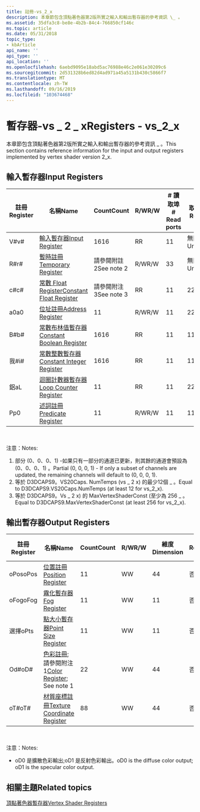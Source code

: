 ```yaml
---
title: 註冊-vs_2_x
description: 本章節包含頂點著色器第2版所實之輸入和輸出暫存器的參考資訊 \_ 。
ms.assetid: 35dfa3c8-be8e-4b2b-84c4-766850cf146c
ms.topic: article
ms.date: 05/31/2018
topic_type:
- kbArticle
api_name: ''
api_type: ''
api_location: ''
ms.openlocfilehash: 6aebd9095e18abd5ac76988e46c2e061e30209c6
ms.sourcegitcommit: 2d531328b6ed82d4ad971a45a5131b430c5866f7
ms.translationtype: MT
ms.contentlocale: zh-TW
ms.lasthandoff: 09/16/2019
ms.locfileid: "103674468"
---
```

# <a name="registers---vs_2_x"></a><span data-ttu-id="25952-103">暫存器-vs \_ 2 \_ x</span><span class="sxs-lookup"><span data-stu-id="25952-103">Registers - vs\_2\_x</span></span>

<span data-ttu-id="25952-104">本章節包含頂點著色器第2版所實之輸入和輸出暫存器的參考資訊 \_ 。</span><span class="sxs-lookup"><span data-stu-id="25952-104">This section contains reference information for the input and output registers implemented by vertex shader version 2\_x.</span></span>

## <a name="input-registers"></a><span data-ttu-id="25952-105">輸入暫存器</span><span class="sxs-lookup"><span data-stu-id="25952-105">Input Registers</span></span>



| <span data-ttu-id="25952-106">註冊</span><span class="sxs-lookup"><span data-stu-id="25952-106">Register</span></span> | <span data-ttu-id="25952-107">名稱</span><span class="sxs-lookup"><span data-stu-id="25952-107">Name</span></span>                                                                                      | <span data-ttu-id="25952-108">Count</span><span class="sxs-lookup"><span data-stu-id="25952-108">Count</span></span>      | <span data-ttu-id="25952-109">R/W</span><span class="sxs-lookup"><span data-stu-id="25952-109">R/W</span></span> | <span data-ttu-id="25952-110">\# 讀取埠</span><span class="sxs-lookup"><span data-stu-id="25952-110">\# Read ports</span></span> | <span data-ttu-id="25952-111">\# 讀取/inst</span><span class="sxs-lookup"><span data-stu-id="25952-111">\# Reads / inst</span></span> | <span data-ttu-id="25952-112">維度</span><span class="sxs-lookup"><span data-stu-id="25952-112">Dimension</span></span> | <span data-ttu-id="25952-113">RelAddr</span><span class="sxs-lookup"><span data-stu-id="25952-113">RelAddr</span></span> | <span data-ttu-id="25952-114">Defaults</span><span class="sxs-lookup"><span data-stu-id="25952-114">Defaults</span></span>     | <span data-ttu-id="25952-115">需要 DCL</span><span class="sxs-lookup"><span data-stu-id="25952-115">Requires DCL</span></span> |
|----------|-------------------------------------------------------------------------------------------|------------|-----|---------------|-----------------|-----------|---------|--------------|--------------|
| <span data-ttu-id="25952-116">V\#</span><span class="sxs-lookup"><span data-stu-id="25952-116">v\#</span></span>      | [<span data-ttu-id="25952-117">輸入暫存器</span><span class="sxs-lookup"><span data-stu-id="25952-117">Input Register</span></span>](dx9-graphics-reference-asm-vs-registers-input.md)                       | <span data-ttu-id="25952-118">16</span><span class="sxs-lookup"><span data-stu-id="25952-118">16</span></span>         | <span data-ttu-id="25952-119">R</span><span class="sxs-lookup"><span data-stu-id="25952-119">R</span></span>   | <span data-ttu-id="25952-120">1</span><span class="sxs-lookup"><span data-stu-id="25952-120">1</span></span>             | <span data-ttu-id="25952-121">無限制</span><span class="sxs-lookup"><span data-stu-id="25952-121">Unlimited</span></span>       | <span data-ttu-id="25952-122">4</span><span class="sxs-lookup"><span data-stu-id="25952-122">4</span></span>         | <span data-ttu-id="25952-123">否</span><span class="sxs-lookup"><span data-stu-id="25952-123">No</span></span>      | <span data-ttu-id="25952-124">請參閱附注1</span><span class="sxs-lookup"><span data-stu-id="25952-124">See note 1</span></span>   | <span data-ttu-id="25952-125">Yes</span><span class="sxs-lookup"><span data-stu-id="25952-125">Yes</span></span>          |
| <span data-ttu-id="25952-126">R\#</span><span class="sxs-lookup"><span data-stu-id="25952-126">r\#</span></span>      | [<span data-ttu-id="25952-127">暫時註冊</span><span class="sxs-lookup"><span data-stu-id="25952-127">Temporary Register</span></span>](dx9-graphics-reference-asm-vs-registers-temporary.md)               | <span data-ttu-id="25952-128">請參閱附註 2</span><span class="sxs-lookup"><span data-stu-id="25952-128">See note 2</span></span> | <span data-ttu-id="25952-129">R/W</span><span class="sxs-lookup"><span data-stu-id="25952-129">R/W</span></span> | <span data-ttu-id="25952-130">3</span><span class="sxs-lookup"><span data-stu-id="25952-130">3</span></span>             | <span data-ttu-id="25952-131">無限制</span><span class="sxs-lookup"><span data-stu-id="25952-131">Unlimited</span></span>       | <span data-ttu-id="25952-132">4</span><span class="sxs-lookup"><span data-stu-id="25952-132">4</span></span>         | <span data-ttu-id="25952-133">否</span><span class="sxs-lookup"><span data-stu-id="25952-133">No</span></span>      | <span data-ttu-id="25952-134">None</span><span class="sxs-lookup"><span data-stu-id="25952-134">None</span></span>         | <span data-ttu-id="25952-135">No</span><span class="sxs-lookup"><span data-stu-id="25952-135">No</span></span>           |
| <span data-ttu-id="25952-136">c\#</span><span class="sxs-lookup"><span data-stu-id="25952-136">c\#</span></span>      | [<span data-ttu-id="25952-137">常數 Float Register</span><span class="sxs-lookup"><span data-stu-id="25952-137">Constant Float Register</span></span>](dx9-graphics-reference-asm-vs-registers-constant-float.md)     | <span data-ttu-id="25952-138">請參閱附注3</span><span class="sxs-lookup"><span data-stu-id="25952-138">See note 3</span></span> | <span data-ttu-id="25952-139">R</span><span class="sxs-lookup"><span data-stu-id="25952-139">R</span></span>   | <span data-ttu-id="25952-140">1</span><span class="sxs-lookup"><span data-stu-id="25952-140">1</span></span>             | <span data-ttu-id="25952-141">2</span><span class="sxs-lookup"><span data-stu-id="25952-141">2</span></span>               | <span data-ttu-id="25952-142">4</span><span class="sxs-lookup"><span data-stu-id="25952-142">4</span></span>         | <span data-ttu-id="25952-143">a0/aL</span><span class="sxs-lookup"><span data-stu-id="25952-143">a0 / aL</span></span> | <span data-ttu-id="25952-144"> (0、0、0、0) </span><span class="sxs-lookup"><span data-stu-id="25952-144">(0, 0, 0, 0)</span></span> | <span data-ttu-id="25952-145">No</span><span class="sxs-lookup"><span data-stu-id="25952-145">No</span></span>           |
| <span data-ttu-id="25952-146">a0</span><span class="sxs-lookup"><span data-stu-id="25952-146">a0</span></span>       | [<span data-ttu-id="25952-147">位址註冊</span><span class="sxs-lookup"><span data-stu-id="25952-147">Address Register</span></span>](dx9-graphics-reference-asm-vs-registers-address.md)                   | <span data-ttu-id="25952-148">1</span><span class="sxs-lookup"><span data-stu-id="25952-148">1</span></span>          | <span data-ttu-id="25952-149">R/W</span><span class="sxs-lookup"><span data-stu-id="25952-149">R/W</span></span> | <span data-ttu-id="25952-150">1</span><span class="sxs-lookup"><span data-stu-id="25952-150">1</span></span>             | <span data-ttu-id="25952-151">2</span><span class="sxs-lookup"><span data-stu-id="25952-151">2</span></span>               | <span data-ttu-id="25952-152">4</span><span class="sxs-lookup"><span data-stu-id="25952-152">4</span></span>         | <span data-ttu-id="25952-153">否</span><span class="sxs-lookup"><span data-stu-id="25952-153">No</span></span>      | <span data-ttu-id="25952-154">None</span><span class="sxs-lookup"><span data-stu-id="25952-154">None</span></span>         | <span data-ttu-id="25952-155">No</span><span class="sxs-lookup"><span data-stu-id="25952-155">No</span></span>           |
| <span data-ttu-id="25952-156">B\#</span><span class="sxs-lookup"><span data-stu-id="25952-156">b\#</span></span>      | [<span data-ttu-id="25952-157">常數布林值暫存器</span><span class="sxs-lookup"><span data-stu-id="25952-157">Constant Boolean Register</span></span>](dx9-graphics-reference-asm-vs-registers-constant-boolean.md) | <span data-ttu-id="25952-158">16</span><span class="sxs-lookup"><span data-stu-id="25952-158">16</span></span>         | <span data-ttu-id="25952-159">R</span><span class="sxs-lookup"><span data-stu-id="25952-159">R</span></span>   | <span data-ttu-id="25952-160">1</span><span class="sxs-lookup"><span data-stu-id="25952-160">1</span></span>             | <span data-ttu-id="25952-161">1</span><span class="sxs-lookup"><span data-stu-id="25952-161">1</span></span>               | <span data-ttu-id="25952-162">1</span><span class="sxs-lookup"><span data-stu-id="25952-162">1</span></span>         | <span data-ttu-id="25952-163">否</span><span class="sxs-lookup"><span data-stu-id="25952-163">No</span></span>      | <span data-ttu-id="25952-164">FALSE</span><span class="sxs-lookup"><span data-stu-id="25952-164">FALSE</span></span>        | <span data-ttu-id="25952-165">No</span><span class="sxs-lookup"><span data-stu-id="25952-165">No</span></span>           |
| <span data-ttu-id="25952-166">我\#</span><span class="sxs-lookup"><span data-stu-id="25952-166">i\#</span></span>      | [<span data-ttu-id="25952-167">常數整數暫存器</span><span class="sxs-lookup"><span data-stu-id="25952-167">Constant Integer Register</span></span>](dx9-graphics-reference-asm-vs-registers-constant-integer.md) | <span data-ttu-id="25952-168">16</span><span class="sxs-lookup"><span data-stu-id="25952-168">16</span></span>         | <span data-ttu-id="25952-169">R</span><span class="sxs-lookup"><span data-stu-id="25952-169">R</span></span>   | <span data-ttu-id="25952-170">1</span><span class="sxs-lookup"><span data-stu-id="25952-170">1</span></span>             | <span data-ttu-id="25952-171">1</span><span class="sxs-lookup"><span data-stu-id="25952-171">1</span></span>               | <span data-ttu-id="25952-172">4</span><span class="sxs-lookup"><span data-stu-id="25952-172">4</span></span>         | <span data-ttu-id="25952-173">否</span><span class="sxs-lookup"><span data-stu-id="25952-173">No</span></span>      | <span data-ttu-id="25952-174"> (0、0、0、0) </span><span class="sxs-lookup"><span data-stu-id="25952-174">(0, 0, 0, 0)</span></span> | <span data-ttu-id="25952-175">No</span><span class="sxs-lookup"><span data-stu-id="25952-175">No</span></span>           |
| <span data-ttu-id="25952-176">鋁</span><span class="sxs-lookup"><span data-stu-id="25952-176">aL</span></span>       | [<span data-ttu-id="25952-177">迴圈計數器暫存器</span><span class="sxs-lookup"><span data-stu-id="25952-177">Loop Counter Register</span></span>](dx9-graphics-reference-asm-vs-registers-loop-counter.md)         | <span data-ttu-id="25952-178">1</span><span class="sxs-lookup"><span data-stu-id="25952-178">1</span></span>          | <span data-ttu-id="25952-179">R</span><span class="sxs-lookup"><span data-stu-id="25952-179">R</span></span>   | <span data-ttu-id="25952-180">1</span><span class="sxs-lookup"><span data-stu-id="25952-180">1</span></span>             | <span data-ttu-id="25952-181">2</span><span class="sxs-lookup"><span data-stu-id="25952-181">2</span></span>               | <span data-ttu-id="25952-182">1</span><span class="sxs-lookup"><span data-stu-id="25952-182">1</span></span>         | <span data-ttu-id="25952-183">否</span><span class="sxs-lookup"><span data-stu-id="25952-183">No</span></span>      | <span data-ttu-id="25952-184">None</span><span class="sxs-lookup"><span data-stu-id="25952-184">None</span></span>         | <span data-ttu-id="25952-185">No</span><span class="sxs-lookup"><span data-stu-id="25952-185">No</span></span>           |
| <span data-ttu-id="25952-186">P</span><span class="sxs-lookup"><span data-stu-id="25952-186">p0</span></span>       | [<span data-ttu-id="25952-187">述詞註冊</span><span class="sxs-lookup"><span data-stu-id="25952-187">Predicate Register</span></span>](dx9-graphics-reference-asm-vs-registers-predicate.md)               | <span data-ttu-id="25952-188">1</span><span class="sxs-lookup"><span data-stu-id="25952-188">1</span></span>          | <span data-ttu-id="25952-189">R/W</span><span class="sxs-lookup"><span data-stu-id="25952-189">R/W</span></span> | <span data-ttu-id="25952-190">1</span><span class="sxs-lookup"><span data-stu-id="25952-190">1</span></span>             | <span data-ttu-id="25952-191">1</span><span class="sxs-lookup"><span data-stu-id="25952-191">1</span></span>               | <span data-ttu-id="25952-192">4</span><span class="sxs-lookup"><span data-stu-id="25952-192">4</span></span>         | <span data-ttu-id="25952-193">否</span><span class="sxs-lookup"><span data-stu-id="25952-193">No</span></span>      | <span data-ttu-id="25952-194">None</span><span class="sxs-lookup"><span data-stu-id="25952-194">None</span></span>         | <span data-ttu-id="25952-195">No</span><span class="sxs-lookup"><span data-stu-id="25952-195">No</span></span>           |



 

<span data-ttu-id="25952-196">注意：</span><span class="sxs-lookup"><span data-stu-id="25952-196">Notes:</span></span>

1.  <span data-ttu-id="25952-197">部分 (0、0、0、1) -如果只有一部分的通道已更新，則其餘的通道會預設為 (0、0、0、1) 。</span><span class="sxs-lookup"><span data-stu-id="25952-197">Partial (0, 0, 0, 1) - If only a subset of channels are updated, the remaining channels will default to (0, 0, 0, 1).</span></span>
2.  <span data-ttu-id="25952-198">等於 D3DCAPS9。VS20Caps. NumTemps (vs \_ 2 x) 的最少12個 \_ 。</span><span class="sxs-lookup"><span data-stu-id="25952-198">Equal to D3DCAPS9.VS20Caps.NumTemps (at least 12 for vs\_2\_x).</span></span>
3.  <span data-ttu-id="25952-199">等於 D3DCAPS9。Vs \_ 2 x) 的 MaxVertexShaderConst (至少為 256 \_ 。</span><span class="sxs-lookup"><span data-stu-id="25952-199">Equal to D3DCAPS9.MaxVertexShaderConst (at least 256 for vs\_2\_x).</span></span>

## <a name="output-registers"></a><span data-ttu-id="25952-200">輸出暫存器</span><span class="sxs-lookup"><span data-stu-id="25952-200">Output Registers</span></span>



| <span data-ttu-id="25952-201">註冊</span><span class="sxs-lookup"><span data-stu-id="25952-201">Register</span></span> | <span data-ttu-id="25952-202">名稱</span><span class="sxs-lookup"><span data-stu-id="25952-202">Name</span></span>                                                                                          | <span data-ttu-id="25952-203">Count</span><span class="sxs-lookup"><span data-stu-id="25952-203">Count</span></span> | <span data-ttu-id="25952-204">R/W</span><span class="sxs-lookup"><span data-stu-id="25952-204">R/W</span></span> | <span data-ttu-id="25952-205">維度</span><span class="sxs-lookup"><span data-stu-id="25952-205">Dimension</span></span> | <span data-ttu-id="25952-206">RelAddr</span><span class="sxs-lookup"><span data-stu-id="25952-206">RelAddr</span></span> | <span data-ttu-id="25952-207">Defaults</span><span class="sxs-lookup"><span data-stu-id="25952-207">Defaults</span></span> | <span data-ttu-id="25952-208">需要 DCL</span><span class="sxs-lookup"><span data-stu-id="25952-208">Requires DCL</span></span> |
|----------|-----------------------------------------------------------------------------------------------|-------|-----|-----------|---------|----------|--------------|
| <span data-ttu-id="25952-209">oPos</span><span class="sxs-lookup"><span data-stu-id="25952-209">oPos</span></span>     | [<span data-ttu-id="25952-210">位置註冊</span><span class="sxs-lookup"><span data-stu-id="25952-210">Position Register</span></span>](dx9-graphics-reference-asm-vs-registers-position.md)                     | <span data-ttu-id="25952-211">1</span><span class="sxs-lookup"><span data-stu-id="25952-211">1</span></span>     | <span data-ttu-id="25952-212">W</span><span class="sxs-lookup"><span data-stu-id="25952-212">W</span></span>   | <span data-ttu-id="25952-213">4</span><span class="sxs-lookup"><span data-stu-id="25952-213">4</span></span>         | <span data-ttu-id="25952-214">否</span><span class="sxs-lookup"><span data-stu-id="25952-214">No</span></span>      | <span data-ttu-id="25952-215">None</span><span class="sxs-lookup"><span data-stu-id="25952-215">None</span></span>     | <span data-ttu-id="25952-216">No</span><span class="sxs-lookup"><span data-stu-id="25952-216">No</span></span>           |
| <span data-ttu-id="25952-217">oFog</span><span class="sxs-lookup"><span data-stu-id="25952-217">oFog</span></span>     | [<span data-ttu-id="25952-218">霧化暫存器</span><span class="sxs-lookup"><span data-stu-id="25952-218">Fog Register</span></span>](dx9-graphics-reference-asm-vs-registers-fog.md)                               | <span data-ttu-id="25952-219">1</span><span class="sxs-lookup"><span data-stu-id="25952-219">1</span></span>     | <span data-ttu-id="25952-220">W</span><span class="sxs-lookup"><span data-stu-id="25952-220">W</span></span>   | <span data-ttu-id="25952-221">1</span><span class="sxs-lookup"><span data-stu-id="25952-221">1</span></span>         | <span data-ttu-id="25952-222">否</span><span class="sxs-lookup"><span data-stu-id="25952-222">No</span></span>      | <span data-ttu-id="25952-223">None</span><span class="sxs-lookup"><span data-stu-id="25952-223">None</span></span>     | <span data-ttu-id="25952-224">No</span><span class="sxs-lookup"><span data-stu-id="25952-224">No</span></span>           |
| <span data-ttu-id="25952-225">選擇</span><span class="sxs-lookup"><span data-stu-id="25952-225">oPts</span></span>     | [<span data-ttu-id="25952-226">點大小暫存器</span><span class="sxs-lookup"><span data-stu-id="25952-226">Point Size Register</span></span>](dx9-graphics-reference-asm-vs-registers-point-size.md)                 | <span data-ttu-id="25952-227">1</span><span class="sxs-lookup"><span data-stu-id="25952-227">1</span></span>     | <span data-ttu-id="25952-228">W</span><span class="sxs-lookup"><span data-stu-id="25952-228">W</span></span>   | <span data-ttu-id="25952-229">1</span><span class="sxs-lookup"><span data-stu-id="25952-229">1</span></span>         | <span data-ttu-id="25952-230">否</span><span class="sxs-lookup"><span data-stu-id="25952-230">No</span></span>      | <span data-ttu-id="25952-231">None</span><span class="sxs-lookup"><span data-stu-id="25952-231">None</span></span>     | <span data-ttu-id="25952-232">No</span><span class="sxs-lookup"><span data-stu-id="25952-232">No</span></span>           |
| <span data-ttu-id="25952-233">Od\#</span><span class="sxs-lookup"><span data-stu-id="25952-233">oD\#</span></span>     | <span data-ttu-id="25952-234">[色彩註冊](dx9-graphics-reference-asm-vs-registers-color.md);請參閱附注1</span><span class="sxs-lookup"><span data-stu-id="25952-234">[Color Register](dx9-graphics-reference-asm-vs-registers-color.md); See note 1</span></span>               | <span data-ttu-id="25952-235">2</span><span class="sxs-lookup"><span data-stu-id="25952-235">2</span></span>     | <span data-ttu-id="25952-236">W</span><span class="sxs-lookup"><span data-stu-id="25952-236">W</span></span>   | <span data-ttu-id="25952-237">4</span><span class="sxs-lookup"><span data-stu-id="25952-237">4</span></span>         | <span data-ttu-id="25952-238">否</span><span class="sxs-lookup"><span data-stu-id="25952-238">No</span></span>      | <span data-ttu-id="25952-239">None</span><span class="sxs-lookup"><span data-stu-id="25952-239">None</span></span>     | <span data-ttu-id="25952-240">No</span><span class="sxs-lookup"><span data-stu-id="25952-240">No</span></span>           |
| <span data-ttu-id="25952-241">oT\#</span><span class="sxs-lookup"><span data-stu-id="25952-241">oT\#</span></span>     | [<span data-ttu-id="25952-242">材質座標註冊</span><span class="sxs-lookup"><span data-stu-id="25952-242">Texture Coordinate Register</span></span>](dx9-graphics-reference-asm-vs-registers-texture-coordinate.md) | <span data-ttu-id="25952-243">8</span><span class="sxs-lookup"><span data-stu-id="25952-243">8</span></span>     | <span data-ttu-id="25952-244">W</span><span class="sxs-lookup"><span data-stu-id="25952-244">W</span></span>   | <span data-ttu-id="25952-245">4</span><span class="sxs-lookup"><span data-stu-id="25952-245">4</span></span>         | <span data-ttu-id="25952-246">否</span><span class="sxs-lookup"><span data-stu-id="25952-246">No</span></span>      | <span data-ttu-id="25952-247">None</span><span class="sxs-lookup"><span data-stu-id="25952-247">None</span></span>     | <span data-ttu-id="25952-248">No</span><span class="sxs-lookup"><span data-stu-id="25952-248">No</span></span>           |



 

<span data-ttu-id="25952-249">注意：</span><span class="sxs-lookup"><span data-stu-id="25952-249">Notes:</span></span>

-   <span data-ttu-id="25952-250">oD0 是擴散色彩輸出;oD1 是反射色彩輸出。</span><span class="sxs-lookup"><span data-stu-id="25952-250">oD0 is the diffuse color output; oD1 is the specular color output.</span></span>

## <a name="related-topics"></a><span data-ttu-id="25952-251">相關主題</span><span class="sxs-lookup"><span data-stu-id="25952-251">Related topics</span></span>

<dl> <dt>

[<span data-ttu-id="25952-252">頂點著色器暫存器</span><span class="sxs-lookup"><span data-stu-id="25952-252">Vertex Shader Registers</span></span>](dx9-graphics-reference-asm-vs-registers.md)
</dt> </dl>

 

 




